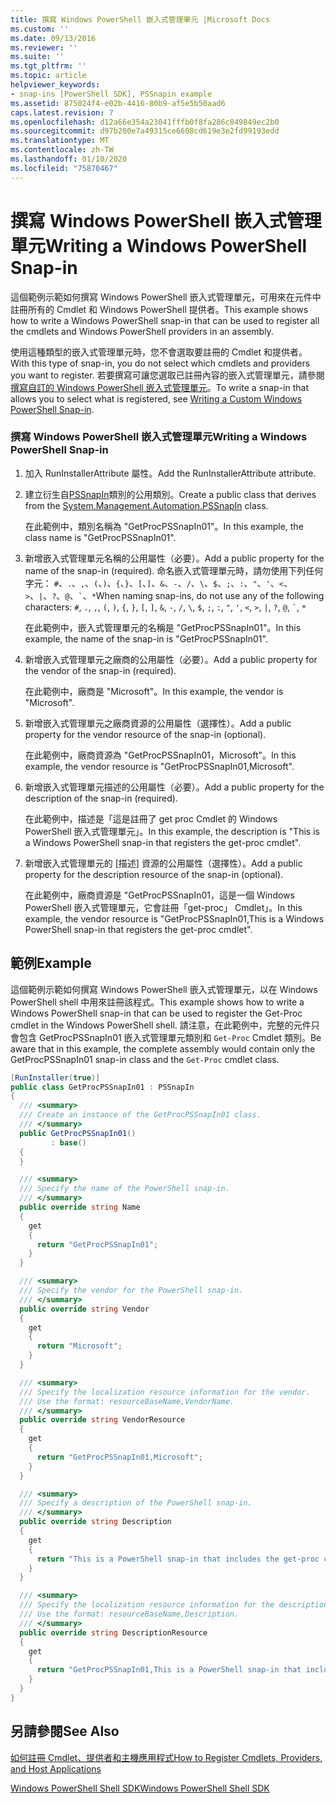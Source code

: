 ```yaml
---
title: 撰寫 Windows PowerShell 嵌入式管理單元 |Microsoft Docs
ms.custom: ''
ms.date: 09/13/2016
ms.reviewer: ''
ms.suite: ''
ms.tgt_pltfrm: ''
ms.topic: article
helpviewer_keywords:
- snap-ins [PowerShell SDK], PSSnapin example
ms.assetid: 875024f4-e02b-4416-80b9-af5e5b50aad6
caps.latest.revision: 7
ms.openlocfilehash: d12a66e354a23041fffb0f8fa286c849849ec2b0
ms.sourcegitcommit: d97b200e7a49315ce6608cd619e3e2fd99193edd
ms.translationtype: MT
ms.contentlocale: zh-TW
ms.lasthandoff: 01/10/2020
ms.locfileid: "75870467"
---
```

# <a name="writing-a-windows-powershell-snap-in"></a><span data-ttu-id="5580d-102">撰寫 Windows PowerShell 嵌入式管理單元</span><span class="sxs-lookup"><span data-stu-id="5580d-102">Writing a Windows PowerShell Snap-in</span></span>

<span data-ttu-id="5580d-103">這個範例示範如何撰寫 Windows PowerShell 嵌入式管理單元，可用來在元件中註冊所有的 Cmdlet 和 Windows PowerShell 提供者。</span><span class="sxs-lookup"><span data-stu-id="5580d-103">This example shows how to write a Windows PowerShell snap-in that can be used to register all the cmdlets and Windows PowerShell providers in an assembly.</span></span>

<span data-ttu-id="5580d-104">使用這種類型的嵌入式管理單元時，您不會選取要註冊的 Cmdlet 和提供者。</span><span class="sxs-lookup"><span data-stu-id="5580d-104">With this type of snap-in, you do not select which cmdlets and providers you want to register.</span></span> <span data-ttu-id="5580d-105">若要撰寫可讓您選取已註冊內容的嵌入式管理單元，請參閱[撰寫自訂的 Windows PowerShell 嵌入式管理單元](./writing-a-custom-windows-powershell-snap-in.md)。</span><span class="sxs-lookup"><span data-stu-id="5580d-105">To write a snap-in that allows you to select what is registered, see [Writing a Custom Windows PowerShell Snap-in](./writing-a-custom-windows-powershell-snap-in.md).</span></span>

### <a name="writing-a-windows-powershell-snap-in"></a><span data-ttu-id="5580d-106">撰寫 Windows PowerShell 嵌入式管理單元</span><span class="sxs-lookup"><span data-stu-id="5580d-106">Writing a Windows PowerShell Snap-in</span></span>

1. <span data-ttu-id="5580d-107">加入 RunInstallerAttribute 屬性。</span><span class="sxs-lookup"><span data-stu-id="5580d-107">Add the RunInstallerAttribute attribute.</span></span>

2. <span data-ttu-id="5580d-108">建立衍生自[PSSnapIn](/dotnet/api/System.Management.Automation.PSSnapIn)類別的公用類別。</span><span class="sxs-lookup"><span data-stu-id="5580d-108">Create a public class that derives from the [System.Management.Automation.PSSnapIn](/dotnet/api/System.Management.Automation.PSSnapIn) class.</span></span>

    <span data-ttu-id="5580d-109">在此範例中，類別名稱為 "GetProcPSSnapIn01"。</span><span class="sxs-lookup"><span data-stu-id="5580d-109">In this example, the class name is "GetProcPSSnapIn01".</span></span>

3. <span data-ttu-id="5580d-110">新增嵌入式管理單元名稱的公用屬性（必要）。</span><span class="sxs-lookup"><span data-stu-id="5580d-110">Add a public property for the name of the snap-in (required).</span></span> <span data-ttu-id="5580d-111">命名嵌入式管理單元時，請勿使用下列任何字元： `#`、`.`、`,`、`(`、`)`、`{`、`}`、`[`、`]`、`&`、`-`、`/`、`\`、`$`、`;`、`:`、`"`、`'`、`<`、`>`、`|`、`?`、`@`、`` ` ``、`*`</span><span class="sxs-lookup"><span data-stu-id="5580d-111">When naming snap-ins, do not use any of the following characters: `#`, `.`, `,`, `(`, `)`, `{`, `}`, `[`, `]`, `&`, `-`, `/`, `\`, `$`, `;`, `:`, `"`, `'`, `<`, `>`, `|`, `?`, `@`, `` ` ``, `*`</span></span>

    <span data-ttu-id="5580d-112">在此範例中，嵌入式管理單元的名稱是 "GetProcPSSnapIn01"。</span><span class="sxs-lookup"><span data-stu-id="5580d-112">In this example, the name of the snap-in is "GetProcPSSnapIn01".</span></span>

4. <span data-ttu-id="5580d-113">新增嵌入式管理單元之廠商的公用屬性（必要）。</span><span class="sxs-lookup"><span data-stu-id="5580d-113">Add a public property for the vendor of the snap-in (required).</span></span>

    <span data-ttu-id="5580d-114">在此範例中，廠商是 "Microsoft"。</span><span class="sxs-lookup"><span data-stu-id="5580d-114">In this example, the vendor is "Microsoft".</span></span>

5. <span data-ttu-id="5580d-115">新增嵌入式管理單元之廠商資源的公用屬性（選擇性）。</span><span class="sxs-lookup"><span data-stu-id="5580d-115">Add a public property for the vendor resource of the snap-in (optional).</span></span>

    <span data-ttu-id="5580d-116">在此範例中，廠商資源為 "GetProcPSSnapIn01，Microsoft"。</span><span class="sxs-lookup"><span data-stu-id="5580d-116">In this example, the vendor resource is "GetProcPSSnapIn01,Microsoft".</span></span>

6. <span data-ttu-id="5580d-117">新增嵌入式管理單元描述的公用屬性（必要）。</span><span class="sxs-lookup"><span data-stu-id="5580d-117">Add a public property for the description of the snap-in (required).</span></span>

    <span data-ttu-id="5580d-118">在此範例中，描述是「這是註冊了 get proc Cmdlet 的 Windows PowerShell 嵌入式管理單元」。</span><span class="sxs-lookup"><span data-stu-id="5580d-118">In this example, the description is "This is a Windows PowerShell snap-in that registers the  get-proc cmdlet".</span></span>

7. <span data-ttu-id="5580d-119">新增嵌入式管理單元的 [描述] 資源的公用屬性（選擇性）。</span><span class="sxs-lookup"><span data-stu-id="5580d-119">Add a public property for the description resource of the snap-in (optional).</span></span>

    <span data-ttu-id="5580d-120">在此範例中，廠商資源是 "GetProcPSSnapIn01，這是一個 Windows PowerShell 嵌入式管理單元，它會註冊「get-proc」 Cmdlet」。</span><span class="sxs-lookup"><span data-stu-id="5580d-120">In this example, the vendor resource is "GetProcPSSnapIn01,This is a Windows PowerShell snap-in  that registers the get-proc cmdlet".</span></span>

## <a name="example"></a><span data-ttu-id="5580d-121">範例</span><span class="sxs-lookup"><span data-stu-id="5580d-121">Example</span></span>

<span data-ttu-id="5580d-122">這個範例示範如何撰寫 Windows PowerShell 嵌入式管理單元，以在 Windows PowerShell shell 中用來註冊該程式。</span><span class="sxs-lookup"><span data-stu-id="5580d-122">This example shows how to write a Windows PowerShell snap-in that can be used to register the Get-Proc cmdlet in the Windows PowerShell shell.</span></span> <span data-ttu-id="5580d-123">請注意，在此範例中，完整的元件只會包含 GetProcPSSnapIn01 嵌入式管理單元類別和 `Get-Proc` Cmdlet 類別。</span><span class="sxs-lookup"><span data-stu-id="5580d-123">Be aware that in this example, the complete assembly would contain only the GetProcPSSnapIn01 snap-in class and the `Get-Proc` cmdlet class.</span></span>

```csharp
[RunInstaller(true)]
public class GetProcPSSnapIn01 : PSSnapIn
{
  /// <summary>
  /// Create an instance of the GetProcPSSnapIn01 class.
  /// </summary>
  public GetProcPSSnapIn01()
         : base()
  {
  }

  /// <summary>
  /// Specify the name of the PowerShell snap-in.
  /// </summary>
  public override string Name
  {
    get
    {
      return "GetProcPSSnapIn01";
    }
  }

  /// <summary>
  /// Specify the vendor for the PowerShell snap-in.
  /// </summary>
  public override string Vendor
  {
    get
    {
      return "Microsoft";
    }
  }

  /// <summary>
  /// Specify the localization resource information for the vendor.
  /// Use the format: resourceBaseName,VendorName.
  /// </summary>
  public override string VendorResource
  {
    get
    {
      return "GetProcPSSnapIn01,Microsoft";
    }
  }

  /// <summary>
  /// Specify a description of the PowerShell snap-in.
  /// </summary>
  public override string Description
  {
    get
    {
      return "This is a PowerShell snap-in that includes the get-proc cmdlet.";
    }
  }

  /// <summary>
  /// Specify the localization resource information for the description.
  /// Use the format: resourceBaseName,Description.
  /// </summary>
  public override string DescriptionResource
  {
    get
    {
      return "GetProcPSSnapIn01,This is a PowerShell snap-in that includes the get-proc cmdlet.";
    }
  }
}
```

## <a name="see-also"></a><span data-ttu-id="5580d-124">另請參閱</span><span class="sxs-lookup"><span data-stu-id="5580d-124">See Also</span></span>

<span data-ttu-id="5580d-125">[如何註冊 Cmdlet、提供者和主機應用程式](/previous-versions/ms714644(v=vs.85))</span><span class="sxs-lookup"><span data-stu-id="5580d-125">[How to Register Cmdlets, Providers, and Host Applications](/previous-versions/ms714644(v=vs.85))</span></span>

[<span data-ttu-id="5580d-126">Windows PowerShell Shell SDK</span><span class="sxs-lookup"><span data-stu-id="5580d-126">Windows PowerShell Shell SDK</span></span>](../windows-powershell-reference.md)
